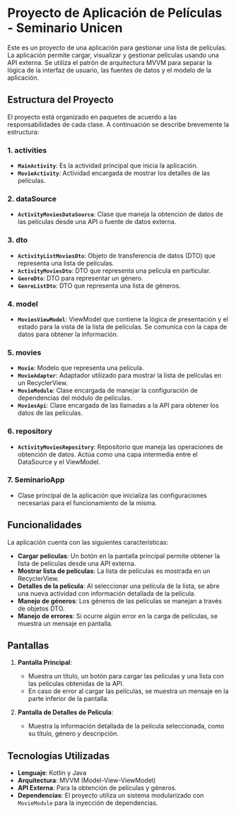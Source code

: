 # Proyecto de Aplicación de Películas - Seminario Unicen

Este es un proyecto de una aplicación para gestionar una lista de películas. La aplicación permite cargar, visualizar y gestionar películas usando una API externa.
Se utiliza el patrón de arquitectura MVVM para separar la lógica de la interfaz de usuario, las fuentes de datos y el modelo de la aplicación.

## Estructura del Proyecto

El proyecto está organizado en paquetes de acuerdo a las responsabilidades de cada clase. A continuación se describe brevemente la estructura:

### 1. **activities**
   - **`MainActivity`**: Es la actividad principal que inicia la aplicación.
   - **`MovieActivity`**: Actividad encargada de mostrar los detalles de las películas.

### 2. **dataSource**
   - **`ActivityMoviesDataSource`**: Clase que maneja la obtención de datos de las películas desde una API o fuente de datos externa.

### 3. **dto**
   - **`ActivityListMoviesDto`**: Objeto de transferencia de datos (DTO) que representa una lista de películas.
   - **`ActivityMoviesDto`**: DTO que representa una película en particular.
   - **`GenreDto`**: DTO para representar un género.
   - **`GenreListDto`**: DTO que representa una lista de géneros.

### 4. **model**
   - **`MoviesViewModel`**: ViewModel que contiene la lógica de presentación y el estado para la vista de la lista de películas. Se comunica con la capa de datos para obtener la información.

### 5. **movies**
   - **`Movie`**: Modelo que representa una película.
   - **`MovieAdapter`**: Adaptador utilizado para mostrar la lista de películas en un RecyclerView.
   - **`MovieModule`**: Clase encargada de manejar la configuración de dependencias del módulo de películas.
   - **`MoviesApi`**: Clase encargada de las llamadas a la API para obtener los datos de las películas.

### 6. **repository**
   - **`ActivityMoviesRepository`**: Repositorio que maneja las operaciones de obtención de datos. Actúa como una capa intermedia entre el DataSource y el ViewModel.

### 7. **SeminarioApp**
   - Clase principal de la aplicación que inicializa las configuraciones necesarias para el funcionamiento de la misma.

## Funcionalidades

La aplicación cuenta con las siguientes características:

- **Cargar películas**: Un botón en la pantalla principal permite obtener la lista de películas desde una API externa.
- **Mostrar lista de películas**: La lista de películas es mostrada en un RecyclerView.
- **Detalles de la película**: Al seleccionar una película de la lista, se abre una nueva actividad con información detallada de la película.
- **Manejo de géneros**: Los géneros de las películas se manejan a través de objetos DTO.
- **Manejo de errores**: Si ocurre algún error en la carga de películas, se muestra un mensaje en pantalla.

## Pantallas

1. **Pantalla Principal**:
   - Muestra un título, un botón para cargar las películas y una lista con las películas obtenidas de la API.
   - En caso de error al cargar las películas, se muestra un mensaje en la parte inferior de la pantalla.

2. **Pantalla de Detalles de Película**:
   - Muestra la información detallada de la película seleccionada, como su título, género y descripción.

## Tecnologías Utilizadas

- **Lenguaje**: Kotlin y Java
- **Arquitectura**: MVVM (Model-View-ViewModel)
- **API Externa**: Para la obtención de películas y géneros.
- **Dependencias**: El proyecto utiliza un sistema modularizado con `MovieModule` para la inyección de dependencias.

